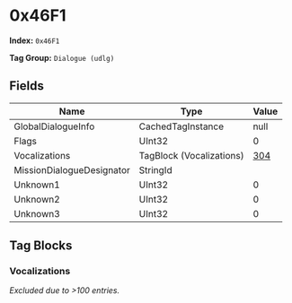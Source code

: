 # 0x46F1

**Index:** ```0x46F1```

**Tag Group:** ```Dialogue (udlg)```

## Fields

Name	| Type	| Value
---	|---	|---	|
GlobalDialogueInfo	|CachedTagInstance	|null
Flags	|UInt32	|0
Vocalizations	|TagBlock (Vocalizations)	|[304](#vocalizations)
MissionDialogueDesignator	|StringId	|
Unknown1	|UInt32	|0
Unknown2	|UInt32	|0
Unknown3	|UInt32	|0


## Tag Blocks

### Vocalizations

*Excluded due to >100 entries.*